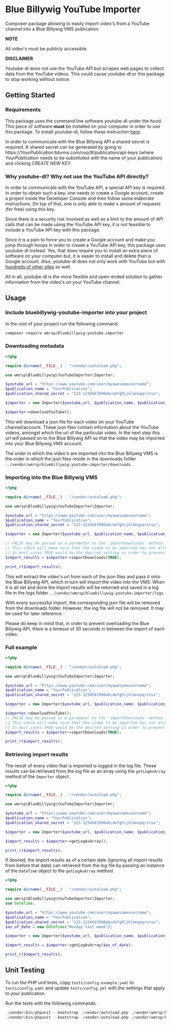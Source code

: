 # Blue Billywig YouTube Importer

Composer package allowing to easily import video's from a YouTube channel into a Blue Billywig VMS publication.

**NOTE**

All video's must be publicly accessible.

**DISCLAIMER**

Youtube-dl does not use the YouTube API but scrapes web pages to collect data from the YouTube videos. This could cause youtube-dl or this package to stop working without notice.

## Getting Started

### Requirements

This package uses the command line software youtube-dl under the hood. This piece of software **must** be installed on your computer in order to use this package. To install youtube-dl, follow these instruction [here](https://ytdl-org.github.io/youtube-dl/).

In order to communicate with the Blue Billywig API a shared secret is required. A shared secret can be generated by going to https://*YourPublication*.bbvms.com/ovp/#/publication/api-keys (where *YourPublication* needs to be substituted with the name of your publication) and clicking *CREATE NEW KEY*.

### Why youtube-dl? Why not use the YouTube API directly?

In order to communicate with the YouTube API, a special API key is required. In order to obtain such a key, one needs to create a Google account, create a project inside the Developer Console and then follow some elaborate instructions. On top of that, one is only able to make x amount of requests (for free) using this key.

Since there is a security risk involved as well as a limit to the amount of API calls that can be made using the YouTube API key, it is not feasible to include a YouTube API key with this package.

Since it is a pain to force you to create a Google account and make you jump through hoops in order to create a YouTube API key, this package uses youtube-dl instead. Yes, that does require you to install an extra piece of software on your computer but, it is easier to install and delete than a Google account. Also, youtube-dl does not only work with YouTube but with [hundreds of other sites](https://ytdl-org.github.io/youtube-dl/supportedsites.html) as well.

All in all, youtube-dl is the more flexible and open-ended solution to gather information from the video's on your YouTube channel.

## Usage

### Include bluebillywig-youtube-importer into your project

In the root of your project run the following command:

```sh
composer require wmrsp/bluebillywig-youtube-importer
```

### Downloading metadata

```php
<?php

require dirname(__FILE__) . "/vendor/autoload.php";

use wmrsp\BlueBillywig\YouTubeImporter\Importer;

$youtube_url = "https://www.youtube.com/user/myawesomeusername";
$publication_name = "YourPublication";
$publication_shared_secret = "123-1234567890abcdefghijklmnopqrstuv";

$importer = new Importer($youtube_url, $publication_name, $publication_shared_secret);

$importer->downloadYouTube();
```

This will download a json file for each video on your YouTube channel/account. These json files contain information about the YouTube videos, amongst which the url of the particular video. In the next step this url will passed on to the Blue Billywig API so that the video may be imported into your Blue Billywig VMS account.

The order in which the video's are imported into the Blue Billywig VMS is the order in which the json files reside in the downloads folder `../vendor/wmrsp/bluebillywig-youtube-importer/downloads`.

### Importing into the Blue Billywig VMS

```php
<?php

require dirname(__FILE__) . "/vendor/autoload.php";

use wmrsp\BlueBillywig\YouTubeImporter\Importer;

$youtube_url = "https://www.youtube.com/user/myawesomeusername";
$publication_name = "YourPublication";
$publication_shared_secret = "123-1234567890abcdefghijklmnopqrstuv";

$importer = new Importer($youtube_url, $publication_name, $publication_shared_secret);

// FALSE may be passed as a parameter to the 'importDownloads' method in order to skip the duplicates check.
// This check will make sure that the video to be imported has not already been imported into the Blue Billywig VMS before.
// In most cases TRUE would be the desired setting in order to prevent duplicate video's in your VMS environment.
$import_results = $importer->importDownloads(TRUE);

print_r($import_results);
```

This will extract the video's url from each of the json files and pass it onto the Blue Billywig API, which in turn will import the video into the VMS. When it is all set and done the import results will be returned and saved in a log file in the logs folder `../vendor/wmrsp/bluebillywig-youtube-importer/logs`.

With every successful import, the corresponding json file will be removed from the downloads folder. However, the log file will not be removed. It may be used for later reference. 

Please do keep in mind that, in order to prevent overloading the Blue Billywig API, there is a timeout of 30 seconds in between the import of each video.

### Full example

```php
<?php

require dirname(__FILE__) . "/vendor/autoload.php";

use wmrsp\BlueBillywig\YouTubeImporter\Importer;

$youtube_url = "https://www.youtube.com/user/myawesomeusername";
$publication_name = "YourPublication";
$publication_shared_secret = "123-1234567890abcdefghijklmnopqrstuv";

$importer = new Importer($youtube_url, $publication_name, $publication_shared_secret);

$importer->downloadYouTube();
// FALSE may be passed as a parameter to the 'importDownloads' method in order to skip the duplicates check.
// This check will make sure that the video to be imported has not already been imported into the Blue Billywig VMS before.
// In most cases TRUE would be the desired setting in order to prevent duplicate video's in your VMS environment.
$import_results = $importer->importDownloads(TRUE);

print_r($import_results);
```

### Retrieving import results

The result of every video that is imported is logged in the log file. These results can be retrieved from the log file as an array using the `getLogAsArray` method of the `Importer` object.

```php
<?php

require dirname(__FILE__) . "/vendor/autoload.php";

use wmrsp\BlueBillywig\YouTubeImporter\Importer;

$youtube_url = "https://www.youtube.com/user/myawesomeusername";
$publication_name = "YourPublication";
$publication_shared_secret = "123-1234567890abcdefghijklmnopqrstuv";

$importer = new Importer($youtube_url, $publication_name, $publication_shared_secret);

$import_results = $importer->getLogAsArray();

print_r($import_results);
```

If desired, the import results as of a certain date (ignoring all import results from before that date) can retrieved from the log file by passing an instance of the `DateTime` object to the `getLogAsArray` method.

```php
<?php

require dirname(__FILE__) . "/vendor/autoload.php";

use wmrsp\BlueBillywig\YouTubeImporter\Importer;
use DateTime;

$youtube_url = "https://www.youtube.com/user/myawesomeusername";
$publication_name = "YourPublication";
$publication_shared_secret = "123-1234567890abcdefghijklmnopqrstuv";
$as_of_date = new DateTime("Monday last week");

$importer = new Importer($youtube_url, $publication_name, $publication_shared_secret);

$import_results = $importer->getLogAsArray($as_of_date);

print_r($import_results);
```

## Unit Testing

To run the PHP unit tests, copy `tests/config.example.yaml` to `tests/config.yaml` and update `tests/config.yml` with the settings that apply to your publication.

Run the tests with the following commands.

```php
./vendor/bin/phpunit --bootstrap ./vendor/autoload.php ./vendor/wmrsp/bluebillywig-youtube-importer/tests/FunctionsTest.php
./vendor/bin/phpunit --bootstrap ./vendor/autoload.php ./vendor/wmrsp/bluebillywig-youtube-importer/tests/ImporterTest.php
```